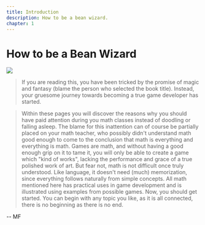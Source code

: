 ```yaml
---
title: Introduction
description: How to be a bean wizard.
chapter: 1
---
```


# How to be a Bean Wizard 

<img src="/wizard.png" />

> If you are reading this, you have been tricked by the promise of magic and
fantasy (blame the person who selected the book title). Instead, your gruesome
journey towards becoming a true game developer has started. 

> Within these pages you will discover the reasons why you should have paid attention during you math
classes instead of doodling or falling asleep. The blame for this inattention
can of course be partially placed on your math teacher, who possibly didn't
understand math good enough to come to the conclusion that math is everything
and everything is math. Games are math, and without having a good enough grip on
it to tame it, you will only be able to create a game which "kind of works",
lacking the performance and grace of a true polished work of art. But fear not,
math is not difficult once truly understood. Like language, it doesn't need
(much) memorization, since everything follows naturally from simple concepts.
All math mentioned here has practical uses in game development and is
illustrated using examples from possible games. Now, you should get started. You
can begin with any topic you like, as it is all connected, there is no beginning
as there is no end.

-- MF